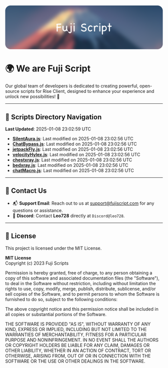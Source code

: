 ![Banner](.github/b.webp)

# 🌍 **We are Fuji Script**

Our global team of developers is dedicated to creating powerful, open-source scripts for Rise Client, designed to enhance your experience and unlock new possibilities! 🌟

---
<!-- SCRIPTS_NAVIGATION_START -->
## 📂 **Scripts Directory Navigation**

**Last Updated**: 2025-01-08 23:02:59 UTC

- **[SilentAura.js](scripts/SilentAura.js)**: Last modified on 2025-01-08 23:02:56 UTC
- **[ChatBypass.js](scripts/ChatBypass.js)**: Last modified on 2025-01-08 23:02:56 UTC
- **[jetpackFly.js](scripts/jetpackFly.js)**: Last modified on 2025-01-08 23:02:56 UTC
- **[velocityHylex.js](scripts/velocityHylex.js)**: Last modified on 2025-01-08 23:02:56 UTC
- **[chestxray.js](scripts/chestxray.js)**: Last modified on 2025-01-08 23:02:56 UTC
- **[bedxray.js](scripts/bedxray.js)**: Last modified on 2025-01-08 23:02:56 UTC
- **[chatMacro.js](scripts/chatMacro.js)**: Last modified on 2025-01-08 23:02:56 UTC

<!-- SCRIPTS_NAVIGATION_END -->

---

## 💬 **Contact Us**  
- 📬 **Support Email**: Reach out to us at [support@fujiscript.com](mailto:support@fujiscript.com) for any questions or assistance.  
- 💬 **Discord**: Contact **Leo728** directly at `Discord@leo728`.

---

## 📜 **License**

This project is licensed under the MIT License.  

**MIT License**  
Copyright (c) 2023 Fuji Scripts  

Permission is hereby granted, free of charge, to any person obtaining a copy of this software and associated documentation files (the "Software"), to deal in the Software without restriction, including without limitation the rights to use, copy, modify, merge, publish, distribute, sublicense, and/or sell copies of the Software, and to permit persons to whom the Software is furnished to do so, subject to the following conditions:  

The above copyright notice and this permission notice shall be included in all copies or substantial portions of the Software.  

THE SOFTWARE IS PROVIDED "AS IS", WITHOUT WARRANTY OF ANY KIND, EXPRESS OR IMPLIED, INCLUDING BUT NOT LIMITED TO THE WARRANTIES OF MERCHANTABILITY, FITNESS FOR A PARTICULAR PURPOSE AND NONINFRINGEMENT. IN NO EVENT SHALL THE AUTHORS OR COPYRIGHT HOLDERS BE LIABLE FOR ANY CLAIM, DAMAGES OR OTHER LIABILITY, WHETHER IN AN ACTION OF CONTRACT, TORT OR OTHERWISE, ARISING FROM, OUT OF OR IN CONNECTION WITH THE SOFTWARE OR THE USE OR OTHER DEALINGS IN THE SOFTWARE.  
